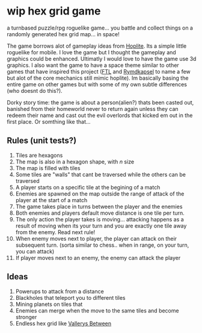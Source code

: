 # wip hex grid game

a turnbased puzzle/rpg roguelike game... you battle and collect things on a randomly generated hex grid map... in space!

The game borrows alot of gameplay ideas from [Hoplite](https://www.youtube.com/watch?v=aB_oG-_pYog). Its a simple little roguelike for mobile. I love the game but I thought the gameplay and graphics could be enhanced. Ultimatly I would love to have the game use 3d graphics. I also want the game to have a space theme similar to other games that have inspired this project ([FTL](https://store.steampowered.com/app/212680/FTL_Faster_Than_Light/) and [Rymdkapsel](https://store.steampowered.com/app/253790/rymdkapsel/) to name a few but alot of the core mechanics still mimic hoplite). Im basically basing the entire game on other games but with some of my own subtle differences (who doesnt do this?).

Dorky story time: the game is about a person(alien?) thats been casted out, banished from their homeworld never to return again unless they can redeem their name and cast out the evil overlords that kicked em out in the first place. Or somthing like that...

## Rules (unit tests?)
1. Tiles are hexagons
2. The map is also in a hexagon shape, with *n* size
3. The map is filled with tiles
4. Some tiles are "walls" that cant be traversed while the others can be traversed
6. A player starts on a specific tile at the begining of a match
7. Enemies are spawned on the map outside the range of attack of the player at the start of a match
8. The game takes place in turns between the player and the enemies
9. Both enemies and players default move distance is one tile per turn.
10. The only action the player takes is moving... attacking happens as a result of moving when its your turn and you are exactly one tile away from the enemy. Read next rule!
11. When enemy moves next to player, the player can attack on their subsequent turn. (sorta similar to chess.. when in range, on your turn, you can attack)
12. If player moves next to an enemy, the enemy can attack the player

## Ideas
1. Powerups to attack from a distance
2. Blackholes that teleport you to different tiles
3. Mining planets on tiles that 
4. Enemies can merge when the move to the same tiles and become stronger
5. Endless hex grid like [Vallerys Between](https://apps.apple.com/us/app/valleys-between/id1348135354)
